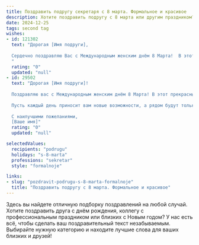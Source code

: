 ```yaml
---
title: Поздравить подругу секретаря с 8 марта. Формальное и красивое
description: Хотите поздравить подругу с 8 марта или другим праздником? Наш ИИ создаст незабываемое поздравление, а вы обязательно выделитесь среди других.  
date: 2024-12-25
tags: second tag
wishes:
- id: 121302
  text: "Дорогая [Имя подруги],
  
  Сердечно поздравляю Вас с Международным женским днём 8 Марта!  В этот прекрасный весенний день желаю Вам крепкого здоровья,  неиссякаемой энергии,  успехов в Вашей ответственной и важной работе секретаря и, конечно же,  радости,  любви и благополучия. Пусть каждый день будет наполнен приятными моментами и яркими впечатлениями!
  "
  rating: "0"
  updated: "null"
- id: 29502
  text: "Дорогая [Имя подруги]!
  
  Поздравляю вас с Международным женским днём 8 Марта! В этот прекрасный весенний день хочу пожелать вам море вдохновения, океан радости и горы успехов в вашей профессиональной деятельности. Как замечательный секретарь, вы являетесь не только надежной опорой в работе, но и источником тепла и уюта для всех вокруг.
  
  Пусть каждый день приносит вам новые возможности, а рядом будут только истинные друзья и партнёры. Желаю здоровья, счастья и осуществления всех ваших мечт!
  
  С наилучшими пожеланиями,
  [Ваше имя]"
  rating: "0"
  updated: "null"

selectedValues:
  recipients: "podrugu"
  holidays: "s-8-marta"
  professions: "sekretar"
  style: "formalnoje"

links:
- slug: "pozdravit-podrugu-s-8-marta-formalnoje"
  title: "Поздравить подругу с 8 марта. Формальное и красивое"
---
```


Здесь вы найдете отличную подборку поздравлений на любой случай.
Хотите поздравить друга с днём рождения, коллегу с профессиональным праздником или близких с Новым годом? У нас есть всё, чтобы сделать ваш поздравительный текст незабываемым. Выбирайте нужную категорию и находите лучшие слова для ваших близких и друзей!
